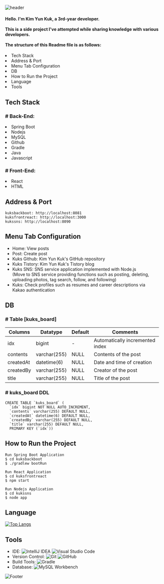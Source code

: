 ![header](https://capsule-render.vercel.app/api?type=wave&color=%23f2f2f2&height=200&section=header&text=Kuks%20Profile%20Maker&fontSize=90&fontColor=ffffff)

<h4>
  Hello. I'm Kim Yun Kuk, a 3rd-year developer.
</br>
  </br>
  This is a side project I've attempted while sharing knowledge with various developers.
</br>
  </br>
  The structure of this Readme file is as follows:
</h4>

  <li>Tech Stack</li>
  <li>Address & Port</li>
  <li>Menu Tab Configuration</li>
  <li>DB</li>
  <li>How to Run the Project</li>
  <li>Language</li>
  <li>Tools</li>
<h2>Tech Stack</h2>


<h3># Back-End:</h3>
<li> Spring Boot</li>
<li> Nodejs</li>
<li> MySQL</li>
<li> Github</li>
<li> Gradle</li>
<li> Java</li>
<li> Javascript</li>

<h3># Front-End:</h3>
<li> React</li>
<li> HTML</li>

<h2>Address & Port</h2>

```
kuksbackboot: http://localhost:8081
kuksfrontreact: http://localhost:3000
kukssns: http://localhost:8090
```

<h2>Menu Tab Configuration</h2>
<ul>
  <li>Home: View posts</li>
  <li>Post: Create post</li>
  <li>Kuks Github: Kim Yun Kuk's GitHub repository</li>
  <li>Kuks Tistory: Kim Yun Kuk's Tistory blog</li>
  <li>Kuks SNS: SNS service application implemented with Node.js</li>
  (Move to SNS service providing functions such as posting, deleting, uploading photos, tag search, follow, and following)
  <li>Kuks: Check profiles such as resumes and career descriptions via Kakao authentication</li>
</ul>


<h2>DB</h2>
<h3># Table [kuks_board]</h3>

| Columns    | Datatype    | Default   | Comments                 |
|------------|-------------|-----------|--------------------------|
| idx        | bigint      | -         | Automatically incremented index |
| contents   | varchar(255)| NULL      | Contents of the post      |
| createdAt  | datetime(6) | NULL      | Date and time of creation |
| createdBy  | varchar(255)| NULL      | Creator of the post       |
| title      | varchar(255)| NULL      | Title of the post         |


<h3># kuks_board DDL</h3>

```
CREATE TABLE `kuks_board` (
  `idx` bigint NOT NULL AUTO_INCREMENT,
  `contents` varchar(255) DEFAULT NULL,
  `createdAt` datetime(6) DEFAULT NULL,
  `createdBy` varchar(255) DEFAULT NULL,
  `title` varchar(255) DEFAULT NULL,
  PRIMARY KEY (`idx`))
```


<h2>How to Run the Project</h2>

```
Run Spring Boot Application 
$ cd kuksbackboot
$ ./gradlew bootRun

Run React Application
$ cd kuksfrontreact
$ npm start

Run Nodejs Application
$ cd kukssns
$ node app
```


<h2>Language</h2>

[![Top Langs](https://github-readme-stats.vercel.app/api/top-langs/?username=Kukvly&layout=compact&theme=tokyonight&hide=swift&repo=kukssns&repo=kuksside)](https://github.com/Kukvly/github-readme-stats)

<h2>Tools</h2>

- IDE: ![IntelliJ IDEA](https://img.shields.io/badge/IntelliJ%20IDEA-000000?style=flat-square&logo=intellij-idea)
  ![Visual Studio Code](https://img.shields.io/badge/Visual%20Studio%20Code-007ACC?style=flat-square&logo=visual-studio-code)
- Version Control: ![Git](https://img.shields.io/badge/Git-F05032?style=flat-square&logo=git&logoColor=white)
  ![GitHub](https://img.shields.io/badge/GitHub-181717?style=flat-square&logo=github)
- Build Tools: ![Gradle](https://img.shields.io/badge/Gradle-02303A?style=flat-square&logo=gradle&logoColor=white)
- Database:   ![MySQL Workbench](https://img.shields.io/badge/MySQL%20Workbench-4479A1?style=flat-square&logo=mysql&logoColor=white)

![Footer](https://capsule-render.vercel.app/api?type=waving&color=%23f2f2f2&height=200&section=footer)
